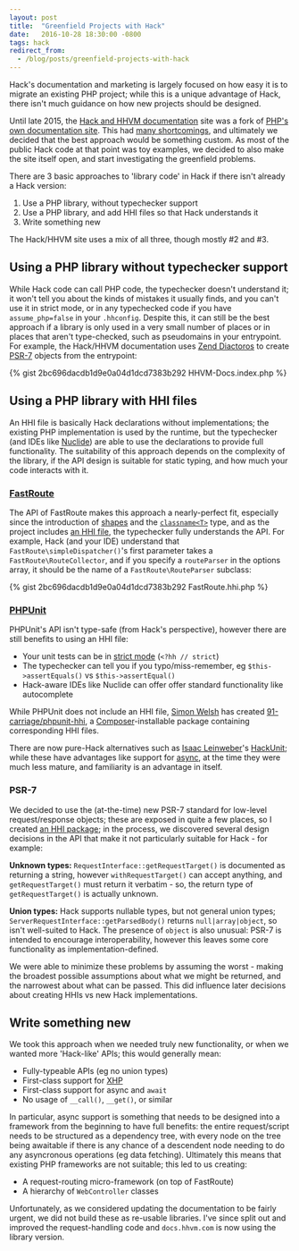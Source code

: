 ```yaml
---
layout: post
title:  "Greenfield Projects with Hack"
date:   2016-10-28 18:30:00 -0800
tags: hack
redirect_from:
  - /blog/posts/greenfield-projects-with-hack
---
```


Hack's documentation and marketing is largely focused on how easy it
is to migrate an existing PHP project; while this is a unique
advantage of Hack, there isn't much guidance on how new projects
should be designed.

<!--more-->

Until late 2015, the [Hack and HHVM documentation](https://docs.hhvm.com)
site was a fork of [PHP's own documentation site](https://docs.php.net). This had
[many shortcomings](http://hhvm.com/blog/10925/improved-user-documentation), and
ultimately we decided that the best approach would be something
custom. As most of the public Hack code at that point was toy
examples, we decided to also make the site itself open, and start
investigating the greenfield problems.
        
There are 3 basic approaches to 'library code' in Hack if there isn't
already a Hack version:

1. Use a PHP library, without typechecker support
2. Use a PHP library, and add HHI files so that Hack understands it
3. Write something new

The Hack/HHVM site uses a mix of all three, though mostly #2 and #3.

## Using a PHP library without typechecker support

While Hack code can call PHP code, the typechecker doesn't understand
it; it won't tell you about the kinds of mistakes it usually finds,
and you can't use it in strict mode, or in any typechecked code if you
have `assume_php=false` in your `.hhconfig`. Despite this, it can still
be the best approach if a library is only used in a very small number of places or in places that aren't
type-checked, such as pseudomains in your entrypoint. For example,
the Hack/HHVM documentation uses
[Zend Diactoros](https://github.com/zendframework/zend-diactoros)
to create [PSR-7](http://www.php-fig.org/psr/psr-7/) objects from the entrypoint:

{% gist 2bc696dacdb1d9e0a04d1dcd7383b292 HHVM-Docs.index.php %}

## Using a PHP library with HHI files
          
An HHI file is basically Hack declarations without implementations;
the existing PHP implementation is used by the runtime, but the
typechecker (and IDEs like [Nuclide](https://nuclide.io))
are able to use the declarations to provide full functionality. The
suitability of this approach depends on the complexity of the library,
if the API design is suitable for static typing, and how much your
code interacts with it.

### [FastRoute](https://github.com/nikic/FastRoute/)

The API of FastRoute makes this approach a nearly-perfect fit,
especially since the introduction of
[shapes](https://docs.hhvm.com/hack/shapes/introduction)
and the
[`classname<T>`](https://docs.hhvm.com/hack/types/type-system#type-aliases__classname)
type, and as the project includes
[an HHI file](https://github.com/nikic/FastRoute/blob/master/FastRoute.hhi),
the typechecker fully understands the API. For example, Hack (and your IDE) understand
that `FastRoute\simpleDispatcher()`'s first parameter
takes a `FastRoute\RouteCollector`, and if you specify
a `routeParser` in the options array, it should be the name
of a `FastRoute\RouteParser` subclass:

{% gist 2bc696dacdb1d9e0a04d1dcd7383b292 FastRoute.hhi.php %}

### [PHPUnit](https://phpunit.de/])

PHPUnit's API isn't type-safe (from Hack's perspective), however there
are still benefits to using an HHI file:

* Your unit tests can be in [strict mode](https://docs.hhvm.com/hack/typechecker/modes)
  (`<?hh // strict`)
* The typechecker can tell you if you typo/miss-remember, eg `$this->assertEquals()` vs
  `$this->assertEqual()`
* Hack-aware IDEs like Nuclide can offer offer standard functionality like autocomplete

While PHPUnit does not include an HHI file,
[Simon Welsh](https://coding.simon.geek.nz/) has created
[91-carriage/phpunit-hhi](https://git.simon.geek.nz/91-carriage/phpunit-hhi), a
[Composer](https://getcomposer.org/)-installable package
containing corresponding HHI files.

There are now pure-Hack alternatives such as
[Isaac Leinweber](https://github.com/kilahm)'s
[HackUnit](https://github.com/HackPack/HackUnit); while these have
advantages like support for [async](https://docs.hhvm.com/hack/async/introduction), at
the time they were much less mature, and familiarity is an
advantage in itself.

### PSR-7

We decided to use the (at-the-time) new PSR-7 standard for low-level
request/response objects; these are exposed in quite a few places,
so I created
[an HHI package](https://github.com/fredemmott/psr7-http-message-hhi);
in the process, we discovered several design decisions in the API that
make it not particularly suitable for Hack - for example:

**Unknown types:** `RequestInterface::getRequestTarget()` is
documented as returning a string, however `withRequestTarget()`
can accept anything, and `getRequestTarget()` must return it verbatim - so, the
return type of `getRequestTarget()` is actually unknown.

**Union types:** Hack supports nullable types, but not general union types;
`ServerRequestInterface::getParsedBody()` returns
`null|array|object`, so isn't well-suited to Hack. The
presence of `object` is also unusual: PSR-7 is intended
to encourage interoperability, however this leaves some core
functionality as implementation-defined.

We were able to minimize these problems by assuming the worst -
making the broadest possible assumptions about what we might be
returned, and the narrowest about what can be passed. This did
influence later decisions about creating HHIs vs new Hack
implementations.

## Write something new

We took this approach when we needed truly new functionality, or when
we wanted more 'Hack-like' APIs; this would generally mean:

* Fully-typeable APIs (eg no union types)
* First-class support for [XHP](https://docs.hhvm.com/hack/XHP/introduction)
* First-class support for async and `await`
* No usage of `__call()`, `__get()`, or similar

In particular, async support is something that needs to be designed
into a framework from the beginning to have full benefits: the entire
request/script needs to be structured as a dependency tree, with
every node on the tree being awaitable if there is any chance of a
descendent node needing to do any asyncronous operations (eg data
fetching). Ultimately this means that existing PHP frameworks are not
suitable; this led to us creating:

* A request-routing micro-framework (on top of FastRoute)
* A hierarchy of `WebController` classes

Unfortunately, as we considered updating the documentation to be
fairly urgent, we did not build these as re-usable libraries. I've
since split out and improved the request-handling code and
`docs.hhvm.com` is now using the library version.
